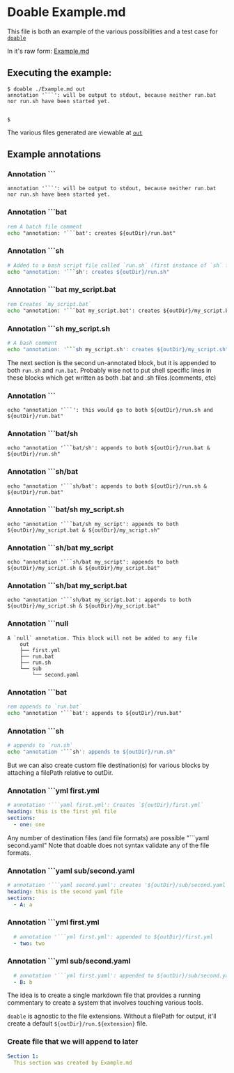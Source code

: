 # Doable Example.md 
This file is both an example of the various possibilities and a test case for [`doable`](https://github.com/acuity-sr/doable)

In it's raw form: [Example.md](https://raw.githubusercontent.com/acuity-sr/doable/main/Example.md)

## Executing the example:

```null
$ doable ./Example.md out
annotation '```': will be output to stdout, because neither run.bat nor run.sh have been started yet.


$
```
The various files generated are viewable at [`out`](./out)

## Example annotations

### Annotation ```
```
annotation '```': will be output to stdout, because neither run.bat nor run.sh have been started yet.
```

### Annotation ```bat
```bat
rem A batch file comment
echo "annotation: '```bat': creates ${outDir}/run.bat"
```
### Annotation ```sh
```sh
# Added to a bash script file called `run.sh` (first instance of `sh` flag)
echo "annotation: '```sh': creates ${outDir}/run.sh"
```

### Annotation ```bat my_script.bat
```bat my_script.bat
rem Creates `my_script.bat`
echo "annotation: '```bat my_script.bat': creates ${outDir}/my_script.bat"
```


### Annotation ```sh my_script.sh
```sh my_script.sh
# A bash comment
echo "annotation: '```sh my_script.sh': creates ${outDir}/my_script.sh"
```


The next section is the second un-annotated block, but it is appended to both
`run.sh` and `run.bat`.
Probably wise not to put shell specific lines in these blocks 
which get written as both .bat and .sh files.(comments, etc)

### Annotation ```
```
echo "annotation '```': this would go to both ${outDir}/run.sh and ${outDir}/run.bat"
```

### Annotation ```bat/sh
```bat/sh
echo "annotation '```bat/sh': appends to both ${outDir}/run.bat & ${outDir}/run.sh"
```

### Annotation ```sh/bat
```sh/bat
echo "annotation '```sh/bat': appends to both ${outDir}/run.sh & ${outDir}/run.bat"
```

### Annotation ```bat/sh my_script.sh
```bat/sh my_script.sh
echo "annotation '```bat/sh my_script': appends to both ${outDir}/my_script.bat & ${outDir}/my_script.sh"
```
### Annotation ```sh/bat my_script
```sh/bat my_script
echo "annotation '```sh/bat my_script': appends to both ${outDir}/my_script.sh & ${outDir}/my_script.bat"
```
### Annotation ```sh/bat my_script.bat
```sh/bat my_script.bat
echo "annotation '```sh/bat my_script.bat': appends to both ${outDir}/my_script.sh & ${outDir}/my_script.bat"
```

### Annotation ```null
```null
A `null` annotation. This block will not be added to any file 
    out
    ├── first.yml
    ├── run.bat
    ├── run.sh
    └── sub
        └── second.yaml
```

### Annotation ```bat
```bat
rem appends to `run.bat`
echo "annotation '```bat': appends to ${outDir}/run.bat"
```
### Annotation ```sh
```sh
# appends to `run.sh`
echo "annotation '```sh': appends to ${outDir}/run.sh"
```


But we can also create custom file destination(s) for various blocks by
attaching a filePath relative to outDir.

### Annotation ```yml first.yml
```yml first.yml
# annotation '```yaml first.yml': Creates `${outDir}/first.yml`
heading: this is the first yml file
sections:
  - one: one
```

Any number of destination files (and file formats) are possible "```yaml
second.yaml" Note that doable does not syntax validate any of the file formats.

### Annotation ```yaml sub/second.yaml
```yaml sub/second.yaml
# annotation '```yaml second.yaml': creates '${outDir}/sub/second.yaml'
heading: this is the second yaml file
sections:
  - A: a
```

### Annotation ```yml first.yml
```yml first.yml
  # annotation '```yml first.yml': appended to ${outDir}/first.yml
  - two: two
```

### Annotation ```yml sub/second.yaml
```yml sub/second.yaml
  # annotation '```yml first.yaml': appended to ${outDir}/sub/second.yaml
  - B: b
```

The idea is to create a single markdown file that provides a running commentary
to create a system that involves touching various tools.

`doable` is agnostic to the file extensions. Without a filePath for output,
it'll create a default `${outDir}/run.${extension}` file.


### Create file that we will append to later
```yml sub/append.yml
Section 1:
  This section was created by Example.md
```